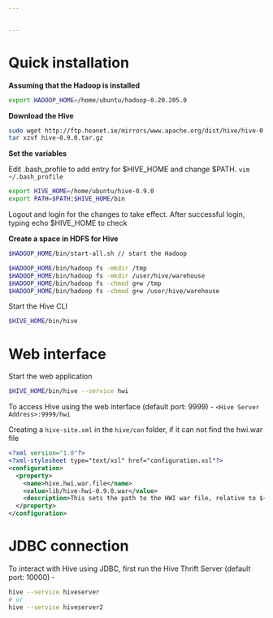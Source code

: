 ```yaml
---


---
```


# Quick installation #

**Assuming that the Hadoop is installed**
```bash
export HADOOP_HOME=/home/ubuntu/hadoop-0.20.205.0
```

**Download the Hive**
```bash
sudo wget http://ftp.heanet.ie/mirrors/www.apache.org/dist/hive/hive-0.9.0/hive-0.9.0.tar.gz
tar xzvf hive-0.9.0.tar.gz
```

**Set the variables**

Edit .bash\_profile to add entry for $HIVE\_HOME and change $PATH.
`vim ~/.bash_profile`

```bash
export HIVE_HOME=/home/ubuntu/hive-0.9.0
export PATH=$PATH:$HIVE_HOME/bin
```
Logout and login for the changes to take effect.
After successful login, typing echo $HIVE\_HOME to check

**Create a space in HDFS for Hive**

```bash
$HADOOP_HOME/bin/start-all.sh // start the Hadoop

$HADOOP_HOME/bin/hadoop fs -mkdir /tmp
$HADOOP_HOME/bin/hadoop fs -mkdir /user/hive/warehouse
$HADOOP_HOME/bin/hadoop fs -chmod g+w /tmp
$HADOOP_HOME/bin/hadoop fs -chmod g+w /user/hive/warehouse
```

Start the Hive CLI

```bash
$HIVE_HOME/bin/hive
```

# Web interface #

Start the web application

```bash
$HIVE_HOME/bin/hive --service hwi
```
To access Hive using the web interface (default port: 9999) - `<Hive Server Address>:9999/hwi`

Creating a `hive-site.xml` in the `hive/con` folder, if it can not find the hwi.war file

```xml
<?xml version="1.0"?>
<?xml-stylesheet type="text/xsl" href="configuration.xsl"?>
<configuration>
  <property>
    <name>hive.hwi.war.file</name>
    <value>lib/hive-hwi-0.9.0.war</value>
    <description>This sets the path to the HWI war file, relative to ${HIVE_HOME}. </description>
  </property>
</configuration>
```

# JDBC connection #

To interact with Hive using JDBC, first run the Hive Thrift Server (default port: 10000) -

```bash
hive --service hiveserver
# or 
hive --service hiveserver2
```